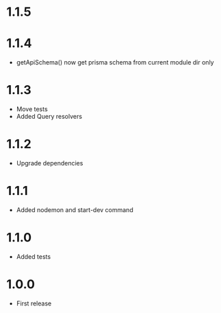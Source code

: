 1.1.5
===============================

1.1.4
===============================
- getApiSchema() now get prisma schema from current module dir only

1.1.3
===============================
- Move tests
- Added Query resolvers

1.1.2
===============================
- Upgrade dependencies

1.1.1
===============================
- Added nodemon and start-dev command

1.1.0
===============================
- Added tests

1.0.0
===============================
- First release
